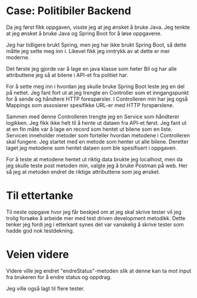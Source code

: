 # Case: Politibiler Backend

Da jeg først fikk oppgaven, visste jeg at jeg ønsket å bruke Java. Jeg tenkte
at jeg ønsket å bruke Java og Spring Boot for å løse oppgavene.

Jeg har tidligere brukt Spring, men jeg har ikke brukt Spring Boot, så dette måtte
jeg sette meg inn i. Likevel fikk jeg inntrykk av at dette er mer moderne.

Det første jeg gjorde var å lage en java klasse som heter Bil og har alle attributtene jeg så at bilene
i API-et fra politiet har. 

For å sette meg inn i hvordan jeg skulle bruke Spring Boot leste jeg en del på nettet. 
Jeg fant fort ut at jeg trengte en Controller som et inngangspunkt for å sende og håndtere HTTP forespørsler.
I Controlleren min har jeg også Mappings som assosierer spesifikke URL-er med HTTP forspørslene.

Sammen med denne Controlleren trengte jeg en Service som håndterer logikken. Jeg fikk ikke helt til å hente ut dataen 
fra API-et først. Jeg fant ut at en fin måte var å lage en record som hentet ut bilene som en liste.
Servicen inneholder metoder som forteller hvordan metodene i Controlleren skal fungere. Jeg startet med en metode som 
henter ut alle bilene. Deretter laget jeg metodene som hentet dataen som ble spesifisert i oppgaven.

For å teste at metodene hentet ut riktig data brukte jeg localhost, men da jeg skulle teste post metoden min, valgte jeg
å bruke Postman på web. Her så jeg at metoden endret de riktige attributtene som jeg ønsket.

# Til ettertanke
Til neste oppgave hvor jeg får beskjed om at jeg skal skrive tester vil jeg trolig forsøke å arbeide mer med test driven
development metodikk. Dette tenker jeg fordi jeg i etterkant synes det var vanskelig å skrive tester som hadde god nok
testdekning.


# Veien videre
Videre ville jeg endret "endreStatus"-metoden slik at denne kan ta mot input fra brukeren for å endre status og oppdrag.

Jeg ville også lagt til flere tester. 